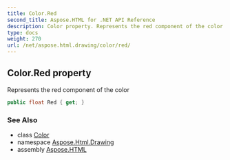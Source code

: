 ```yaml
---
title: Color.Red
second_title: Aspose.HTML for .NET API Reference
description: Color property. Represents the red component of the color
type: docs
weight: 270
url: /net/aspose.html.drawing/color/red/
---
```

## Color.Red property

Represents the red component of the color

```csharp
public float Red { get; }
```

### See Also

* class [Color](../)
* namespace [Aspose.Html.Drawing](../../../aspose.html.drawing/)
* assembly [Aspose.HTML](../../../)

